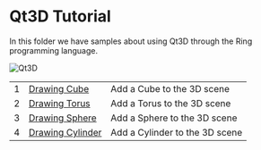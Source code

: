 Qt3D Tutorial
=============

In this folder we have samples about using Qt3D through the Ring programming language.

![Qt3D](https://raw.githubusercontent.com/ring-lang/ring/master/samples/other/UsingQt3D/ex18.png)

<table>
	<tr>
		<td>
			1
		</td>
		<td>
			 <a href="https://github.com/ring-lang/ring/tree/master/samples/other/UsingQt3D/ex1_cube.ring"> Drawing Cube </a>
		</td>
		<td>
			 Add a Cube to the 3D scene
		</td>
	</tr>
	<tr>
		<td>
			2
		</td>
		<td>
			 <a href="https://github.com/ring-lang/ring/tree/master/samples/other/UsingQt3D/ex2_torus.ring"> Drawing Torus </a>
		</td>
		<td>
			 Add a Torus to the 3D scene
		</td>
	</tr>
	<tr>
		<td>
			3
		</td>
		<td>
			 <a href="https://github.com/ring-lang/ring/tree/master/samples/other/UsingQt3D/ex3_sphere.ring"> Drawing Sphere </a>
		</td>
		<td>
			 Add a Sphere to the 3D scene
		</td>
	</tr>
	<tr>
		<td>
			4
		</td>
		<td>
			 <a href="https://github.com/ring-lang/ring/tree/master/samples/other/UsingQt3D/ex4_cylinder.ring"> Drawing Cylinder </a>
		</td>
		<td>
			 Add a Cylinder to the 3D scene
		</td>
	</tr>



</table>


